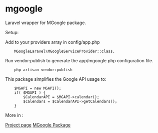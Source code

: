 # mgoogle
Laravel wrapper for MGoogle package.

Setup:

Add to your providers array in config/app.php

```
    MGoogleLaravel\MGoogleServiceProvider::class,
```

Run vendor:publish to generate the app/mgoogle.php configuration file.

```
    php artisan vendor:publish
```

This package simplifies the Google API usage to:

```
    $MGAPI = new MGAPI();
    if( $MGAPI ) {
        $CalendarAPI = $MGAPI->calendar();
        $calendars = $CalendarAPI->getCalendars();
    }
```


More in :

[Project page](http://google.mraiur.com)
[MGoogle Package](https://github.com/mraiur/mgoogle)
